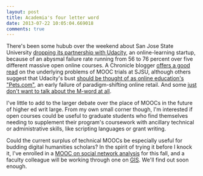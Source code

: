 ```yaml
---
layout: post
title: Academia's four letter word
date: 2013-07-22 10:05:04.669018
comments: true
---
```


There's been some hubub over the weekend about San Jose State University [dropping its partnership with Udacity](http://www.slate.com/blogs/future_tense/2013/07/19/san_jose_state_suspends_udacity_online_classes_after_students_fail_final.html), an online-learning startup, because of an abysmal failure rate running from 56 to 76 percent over five different massive open online courses. A Chronicle blogger [offers a good read](http://chronicle.com/blognetwork/tenuredradical/2013/07/f-is-for-failure-or-dont-invest-your-pension-in-moocs-yet/) on the underlying problems of MOOC trials at SJSU, although others suggest that Udacity's bust [should be thought of as online education's "Pets.com"](https://twitter.com/Elijah_Meeks/status/359090677654630401), an early failure of paradigm-shifting online retail. And some [just don't want to talk about the M-word at all](https://twitter.com/jtheibault/status/357604686162968576).

I've little to add to the larger debate over the place of MOOCs in the future of higher ed writ large. From my own small corner though, I'm interested if open courses could be useful to graduate students who find themselves needing to supplement their program's coursework with ancillary technical or administrative skills, like scripting languages or grant writing.

Could the current surplus of technical MOOCs be especially useful for budding digital humanities scholars? In the spirit of trying it before I knock it, I've enrolled in a [MOOC on social network analysis](https://www.coursera.org/course/sna) for this fall, and a faculty colleague will be working through one on [GIS](https://www.coursera.org/course/maps). We'll find out soon enough.